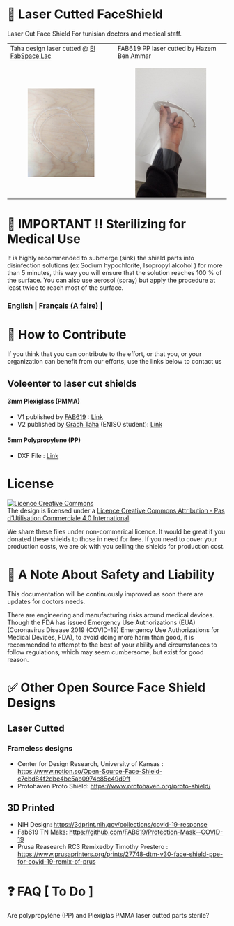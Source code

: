 # 🥽 Laser Cutted FaceShield 
Laser Cut Face Shield For tunisian doctors and medical staff. 

<table>
  <tr>
     <td>Taha design laser cutted @ <a href="https://goo.gl/maps/heunsmjetvxHZNRN7">El FabSpace Lac</td>
     <td>FAB619 PP laser cutted by Hazem Ben Ammar </td>
  </tr>
  <tr>
    <td>
      <figure>
        <img align="left" alt="Prototype picture" src="./images/PMMA-LaserCut-FaceShield-frame.jpg" width="200" >
</figure></td>
    <td>
      <figure>
        <img align="left" alt="Prototype picture" src="./images/PP-LaserCut-FaceShield-frame-4.jpg" width="200" > </figure>
    </td>
  </tr>
 </table>

# 🚫 IMPORTANT !! Sterilizing for Medical Use
It is highly recommended to submerge (sink) the shield parts into disinfection solutions (ex Sodium hypochlorite, Isopropyl alcohol )
for more than 5 minutes, this way you will ensure that the solution reaches 100 % of the surface. You can also use aerosol (spray) but apply the procedure at least twice to reach most of the surface.


### [English](./README.md) |  [Français (A faire) ](./README_FR.md) | 

# 💪 How to Contribute
If you think that you can contribute to the effort, or that you, or your organization can benefit from our efforts, use the links below to contact us

## Voleenter to laser cut shields
#### 3mm Plexiglass (PMMA) 
* V1 published by [FAB619](https://github.com/FAB619) : [Link](https://github.com/FAB619/Protection-Mask-Laser-Cut-/tree/master/PMMA-V1)
* V2 published by [Grach Taha](http://grabcad.com/library/visiere-decoupe-laser-1) (ENISO student): [Link](https://github.com/FAB619/Protection-Mask-Laser-Cut-/tree/master/PMMA-V2)
#### 5mm Polypropylene (PP)
* DXF File : [Link](https://github.com/FAB619/Protection-Mask-Laser-Cut-/tree/master/PP-V1)

# License 
<a rel="license" href="http://creativecommons.org/licenses/by-nc/4.0/"><img alt="Licence Creative Commons" style="border-width:0" src="https://i.creativecommons.org/l/by-nc/4.0/88x31.png" /></a><br />The design is licensed under a <a rel="license" href="http://creativecommons.org/licenses/by-nc/4.0/">Licence Creative Commons Attribution - Pas d’Utilisation Commerciale 4.0 International</a>.

We share these files under non-commerical licence. It would be great if you donated these shields to those in need for free. If you need to cover your production costs, we are ok with you selling the shields for production cost.

# 🚧 A Note About Safety and Liability
This documentation will be continuously improved as soon there are updates for doctors needs.

There are engineering and manufacturing risks around medical devices. Though the FDA has issued Emergency Use Authorizations (EUA) (Coronavirus Disease 2019 (COVID-19) Emergency Use Authorizations for Medical Devices, FDA), to avoid doing more harm than good, it is recommended to attempt to the best of your ability and circumstances to follow regulations, which may seem cumbersome, but exist for good reason.

# ✅ Other Open Source Face Shield Designs
## Laser Cutted 
### Frameless designs
- Center for Design Research, University of Kansas : https://www.notion.so/Open-Source-Face-Shield-c7ebd84f2dbe4be5ab0974c85c49d9ff
- Protohaven Proto Shield: https://www.protohaven.org/proto-shield/
## 3D Printed
- NIH Design: https://3dprint.nih.gov/collections/covid-19-response
- Fab619 TN Maks: https://github.com/FAB619/Protection-Mask--COVID-19
- Prusa Reasearch RC3 Remixedby Timothy Prestero : https://www.prusaprinters.org/prints/27748-dtm-v30-face-shield-ppe-for-covid-19-remix-of-prus

# ❓ FAQ [ To Do ]
Are polypropylène (PP) and Plexiglas PMMA laser cutted parts sterile? 
